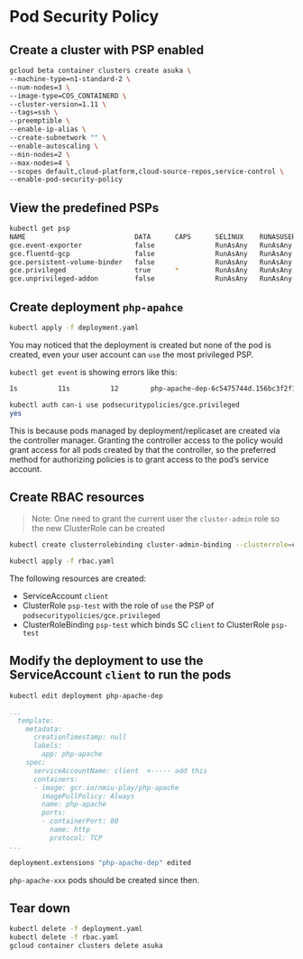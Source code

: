 # Pod Security Policy

## Create a cluster with PSP enabled

```sh
gcloud beta container clusters create asuka \
--machine-type=n1-standard-2 \
--num-nodes=3 \
--image-type=COS_CONTAINERD \
--cluster-version=1.11 \
--tags=ssh \
--preemptible \
--enable-ip-alias \
--create-subnetwork "" \
--enable-autoscaling \
--min-nodes=2 \
--max-nodes=4 \
--scopes default,cloud-platform,cloud-source-repos,service-control \
--enable-pod-security-policy
```

## View the predefined PSPs

```sh
kubectl get psp
NAME                           DATA      CAPS      SELINUX    RUNASUSER   FSGROUP    SUPGROUP   READONLYROOTFS   VOLUMES
gce.event-exporter             false               RunAsAny   RunAsAny    RunAsAny   RunAsAny   false            hostPath,secret
gce.fluentd-gcp                false               RunAsAny   RunAsAny    RunAsAny   RunAsAny   false            configMap,hostPath,secret
gce.persistent-volume-binder   false               RunAsAny   RunAsAny    RunAsAny   RunAsAny   false            nfs,secret
gce.privileged                 true      *         RunAsAny   RunAsAny    RunAsAny   RunAsAny   false            *
gce.unprivileged-addon         false               RunAsAny   RunAsAny    RunAsAny   RunAsAny   false            emptyDir,configMap,secret
```

## Create deployment `php-apahce`

```sh
kubectl apply -f deployment.yaml
```

You may noticed that the deployment is created but none of the pod is created, even your user account can `use` the most privileged PSP.

`kubectl get event` is showing errors like this:

```sh
1s          11s          12        php-apache-dep-6c5475744d.156bc3f2f16c028b              ReplicaSet               Warning   FailedCreate              replicaset-controller                                  Error creating: pods "php-apache-dep-6c5475744d-" is forbidden: unable to validate against any pod security policy: []
```

```sh
kubectl auth can-i use podsecuritypolicies/gce.privileged
yes
```

This is because pods managed by deployment/replicaset are created via the controller manager. Granting the controller access to the policy would grant access for all pods created by that the controller, so the preferred method for authorizing policies is to grant access to the pod’s service account.

## Create RBAC resources

> Note: One need to grant the current user the `cluster-admin` role so the new ClusterRole can be created

```sh
kubectl create clusterrolebinding cluster-admin-binding --clusterrole=cluster-admin --user=$(gcloud config get-value core/account)
```

```sh
kubectl apply -f rbac.yaml
```

The following resources are created:

* ServiceAccount `client`
* ClusterRole `psp-test` with the role of `use` the PSP of `podsecuritypolicies/gce.privileged`
* ClusterRoleBinding `psp-test` which binds SC `client` to ClusterRole `psp-test`

## Modify the deployment to use the ServiceAccount `client` to run the pods

```sh
kubectl edit deployment php-apache-dep
```

```yaml
...
  template:
    metadata:
      creationTimestamp: null
      labels:
        app: php-apache
    spec:
      serviceAccountName: client  <----- add this
      containers:
      - image: gcr.io/nmiu-play/php-apache
        imagePullPolicy: Always
        name: php-apache
        ports:
        - containerPort: 80
          name: http
          protocol: TCP
...
```

```sh
deployment.extensions "php-apache-dep" edited
```

`php-apache-xxx` pods should be created since then.

## Tear down

```sh
kubectl delete -f deployment.yaml
kubectl delete -f rbac.yaml
gcloud container clusters delete asuka
```